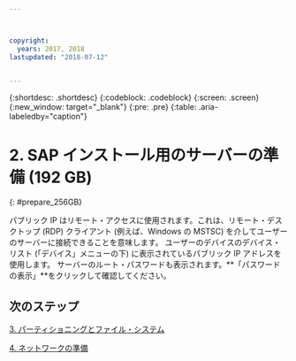 ```yaml
---



copyright:
  years: 2017, 2018
lastupdated: "2018-07-12"


---
```


{:shortdesc: .shortdesc}
{:codeblock: .codeblock}
{:screen: .screen}
{:new_window: target="_blank"}
{:pre: .pre}
{:table: .aria-labeledby="caption"}

# 2. SAP インストール用のサーバーの準備 (192 GB)
{: #prepare_256GB}

パブリック IP はリモート・アクセスに使用されます。これは、リモート・デスクトップ (RDP) クライアント (例えば、Windows の MSTSC) を介してユーザーのサーバーに接続できることを意味します。 ユーザーのデバイスのデバイス・リスト (「デバイス」メニューの下) に表示されているパブリック IP アドレスを使用します。 サーバーのルート・パスワードも表示されます。**「パスワードの表示」**をクリックして確認してください。

## 次のステップ

 [3. パーティショニングとファイル・システム](/docs/infrastructure/sap-netweaver-ms-qrg/ms-partition-256GB.html#partition-256GB)
 
 [4. ネットワークの準備](/docs/infrastructure/sap-netweaver-ms-qrg/ms-prepare-network.html#network)
